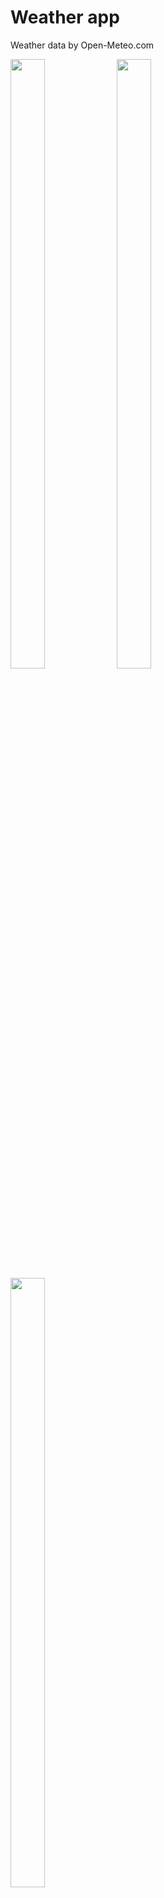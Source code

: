 # Weather app
Weather data by Open-Meteo.com

<span>
  <img src="https://github.com/dmitLu99/For_Git/blob/ea6656daa1fecc610365e98861fdaccd05c7b7dd/1.jpg" width="33%" height="50%">
  <img src="https://github.com/dmitLu99/For_Git/blob/ea6656daa1fecc610365e98861fdaccd05c7b7dd/2.jpg" width="33%" height="50%">
  <img src="https://github.com/dmitLu99/For_Git/blob/ea6656daa1fecc610365e98861fdaccd05c7b7dd/3.jpg" width="33%" height="50%">
</span>
